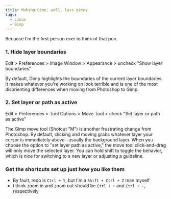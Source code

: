 ```yaml
---
title: Making Gimp, well, less gimpy
tags: 
  - Linux
  - Gimp
---
```

Because I'm the first person ever to think of that pun.

### 1. Hide layer boundaries

Edit > Preferences > Image Window > Appearance > uncheck "Show layer boundaries"

By default, Gimp highlights the boundaries of the current layer boundaries. It makes whatever you're working on look terrible and is one of the most disorienting differences when moving from Photoshop to Gimp.

### 2. Set layer or path as active

Edit > Preferences > Tool Options > Move Tool > check "Set layer or path as active"

The Gimp move tool (Shotcut "M") is another frustrating change from Photoshop. By default, clicking and moving grabs whatever layer your cursor is immediately above--usually the background layer. When you choose the option to "set layer path as active," the move tool click-and-drag will only move the selected layer. You can hold shift to toggle the behavior, which is nice for switching to a new layer or adjusting a guideline.

### Get the shortcuts set up just how you like them

- By fault, redo is `Ctrl + Y`, but I'm a `Shift + Ctrl + Z` man myself
- I think zoom in and zoom out should be `Ctrl + +` and `Ctrl + -`, respectively
